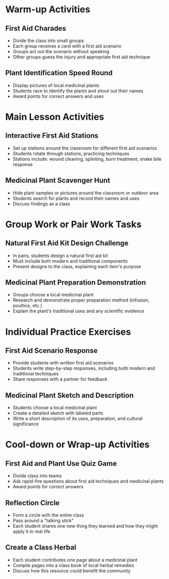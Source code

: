 # Warm-up Activities

## First Aid Charades
- Divide the class into small groups
- Each group receives a card with a first aid scenario
- Groups act out the scenario without speaking
- Other groups guess the injury and appropriate first aid technique

## Plant Identification Speed Round
- Display pictures of local medicinal plants
- Students race to identify the plants and shout out their names
- Award points for correct answers and uses

# Main Lesson Activities

## Interactive First Aid Stations
- Set up stations around the classroom for different first aid scenarios
- Students rotate through stations, practicing techniques
- Stations include: wound cleaning, splinting, burn treatment, snake bite response

## Medicinal Plant Scavenger Hunt
- Hide plant samples or pictures around the classroom or outdoor area
- Students search for plants and record their names and uses
- Discuss findings as a class

# Group Work or Pair Work Tasks

## Natural First Aid Kit Design Challenge
- In pairs, students design a natural first aid kit
- Must include both modern and traditional components
- Present designs to the class, explaining each item's purpose

## Medicinal Plant Preparation Demonstration
- Groups choose a local medicinal plant
- Research and demonstrate proper preparation method (infusion, poultice, etc.)
- Explain the plant's traditional uses and any scientific evidence

# Individual Practice Exercises

## First Aid Scenario Response
- Provide students with written first aid scenarios
- Students write step-by-step responses, including both modern and traditional techniques
- Share responses with a partner for feedback

## Medicinal Plant Sketch and Description
- Students choose a local medicinal plant
- Create a detailed sketch with labeled parts
- Write a short description of its uses, preparation, and cultural significance

# Cool-down or Wrap-up Activities

## First Aid and Plant Use Quiz Game
- Divide class into teams
- Ask rapid-fire questions about first aid techniques and medicinal plants
- Award points for correct answers

## Reflection Circle
- Form a circle with the entire class
- Pass around a "talking stick"
- Each student shares one new thing they learned and how they might apply it in real life

## Create a Class Herbal
- Each student contributes one page about a medicinal plant
- Compile pages into a class book of local herbal remedies
- Discuss how this resource could benefit the community